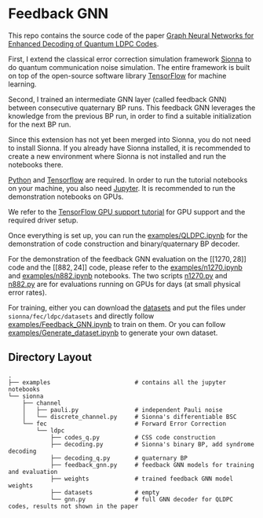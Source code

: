<!--
SPDX-FileCopyrightText: Copyright (c) 2021-2023 NVIDIA CORPORATION & AFFILIATES. All rights reserved.
SPDX-License-Identifier: Apache-2.0
-->
# Feedback GNN

This repo contains the source code of the paper [Graph Neural Networks for Enhanced Decoding of Quantum LDPC Codes](http://arxiv.org/abs/2310.17758).

First, I extend the classical error correction simulation framework [Sionna](https://nvlabs.github.io/sionna/) to do quantum communication noise simulation. The entire framework is built on top of the open-source software library [TensorFlow](https://www.tensorflow.org) for machine learning.

Second, I trained an intermediate GNN layer (called feedback GNN) between consecutive quaternary BP runs. This feedback GNN leverages the knowledge from the previous BP run, in order to find a suitable initialization for the next BP run.

Since this extension has not yet been merged into Sionna, you do not need to install Sionna. If you already have Sionna installed, it is recommended to create a new environment where Sionna is not installed and run the notebooks there. 

[Python](https://www.python.org/) and [Tensorflow](https://www.tensorflow.org/) are required.
In order to run the tutorial notebooks on your machine, you also need [Jupyter](https://jupyter.org/).
It is recommended to run the demonstration notebooks on GPUs.

We refer to the [TensorFlow GPU support tutorial](https://www.tensorflow.org/install/gpu) for GPU support and the required driver setup.

Once everything is set up, you can run the [examples/QLDPC.ipynb](https://github.com/gongaa/Feedback-GNN/blob/main/examples/QLDPC.ipynb) for the demonstration of code construction and binary/quaternary BP decoder.

For the demonstration of the feedback GNN evaluation on the $[[1270,28]]$ code and the $[[882,24]]$ code, please refer to the [examples/n1270.ipynb](https://github.com/gongaa/Feedback-GNN/blob/main/examples/n1270.ipynb) and [examples/n882.ipynb](https://github.com/gongaa/Feedback-GNN/blob/main/examples/n882.ipynb) notebooks. The two scripts [n1270.py](https://github.com/gongaa/Feedback-GNN/blob/main/n1270.py) and [n882.py](https://github.com/gongaa/Feedback-GNN/blob/main/n882.py) are for evaluations running on GPUs for days (at small physical error rates).

For training, either you can download the [datasets](https://drive.google.com/drive/folders/1BnjUUDRleT4B3IZQEk-fEYu2wBPQ35Hf?usp=sharing) and put the files under `sionna/fec/ldpc/datasets` and directly follow [examples/Feedback_GNN.ipynb](https://github.com/gongaa/Feedback-GNN/blob/main/examples/Feedback_GNN.ipynb) to train on them. Or you can follow [examples/Generate_dataset.ipynb](https://github.com/gongaa/Feedback-GNN/blob/main/examples/Generate_dataset.ipynb) to generate your own dataset.


## Directory Layout
    .
    ├── examples                        # contains all the jupyter notebooks
    └── sionna                   
        ├── channel
        │   ├── pauli.py                # independent Pauli noise
        │   └── discrete_channel.py     # Sionna's differentiable BSC
        └── fec                         # Forward Error Correction
            └── ldpc                    
                ├── codes_q.py          # CSS code construction
                ├── decoding.py         # Sionna's binary BP, add syndrome decoding
                ├── decoding_q.py       # quaternary BP
                ├── feedback_gnn.py     # feedback GNN models for training and evaluation
                ├── weights             # trained feedback GNN model weights
                ├── datasets            # empty
                └── gnn.py              # full GNN decoder for QLDPC codes, results not shown in the paper



